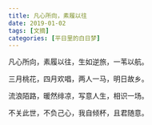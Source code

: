 ```yaml
---
title: 凡心所向，素履以往
date: 2019-01-02
tags: [文摘]
categories: [平日里的白日梦]
---
```


凡心所向，素履以往，生如逆旅，一苇以航。  

三月桃花，四月欢唱，两人一马，明日故乡。  

流浪陌路，暖然绯凉，写意人生，相识一场。  

不关此世，不负己心，我自倾杯，且君随意。  


